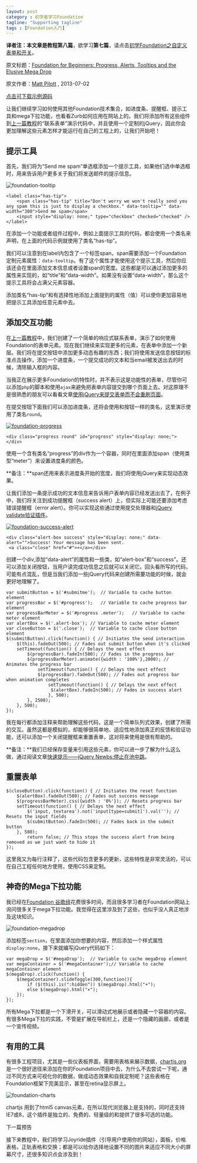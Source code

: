 ```yaml
---
layout: post
category : 初学者学习Foundation
tagline: "Supporting tagline"
tags : [Foundation入门]
---
```


**译者注：**本文章是教程**第八篇**，欲学习**第七篇**，请点击[初学Foundation之自定义表单和开关](http://www.w3cplus.com/css/foundation-for-beginners-custom-forms-and-switches.html)。

原文标题：[Foundation for Beginners: Progress, Alerts, Tooltips and the Elusive Mega Drop](http://webdesign.tutsplus.com/tutorials/htmlcss-tutorials/foundation-for-beginners-progress-alerts-tooltips-and-the-elusive-mega-drop/)

原文作者：[Matt Pilott](http://webdesign.tutsplus.com/author/matt-pilott/) , 2013-07-02

[点击可下载示例源码](http://pigerla.com/assets/src/20131215/Archive.zip)

让我们继续学习如何使用其他Foundation技术集合，如进度条、提醒框、提示工具和mega下拉功能，也看看Zurb如何应用在网站上的。我们将添加所有这些组件到[上一篇教程](http://www.w3cplus.com/css/foundation-for-beginners-custom-forms-and-switches.html)的“联系表单”演示代码中，并且使用一个定制的jQuery，因此你会更加理解这些元素怎样才能运行在自己的工程上的，让我们开始吧！

<!--break-->

## 提示工具 ##

首先，我们将为“Send me spam”单选框添加一个提示工具，如果他们选中单选框时，用来告诉用户更多关于我们将发送邮件的提示信息。

![foundation-tooltip](http://pigerla.com/assets/images/20131202/foundation-tooltip.jpg)

    <label class="has-tip">
	    <span class="has-tip" title="Don't worry we won't really send you any spam this is just to display a checkbox." data-tooltip="" data-width="300">Send me spam</span>
	    <input style="display: none;" type="checkbox" checked="checked" />
    </label>

在添加一个功能或者组件过程中，例如上面提示工具的代码，都会使用一个类名来声明，在上面的代码示例就使用了类名“has-tip”。

我们可以注意到在label内包含了一个标签span，span需要添加一个Foundation定制元素属性：`data-tooltip`。有了这个属性才能使用这个提示工具，然后你应该还会在里面添加文本信息或者设置span的宽度。这些都是可以通过添加更多的属性来实现的，如“title”和“data-width”。如果没有设置“data-width”，那么这个提示工具将会占满父元素容器。

添加类名“has-tip”和有选择性地添加上面提到的属性（值）可以使你更加容易地把提示工具添加任意元素中去。

## 添加交互功能 ##

在[上一篇教程](http://www.w3cplus.com/css/foundation-for-beginners-custom-forms-and-switches.html)中，我们创建了一个简单的响应式联系表单，演示了如何使用Foundation的表单元素。现在我们继续来实现更多的元素，在表单中添加一个新层。我们将在提交按钮中添加更多动态有趣的东西；我们将使用发送信息按钮的标准点击操作，添加一个进度条，一个提交成功的文本和当email被发送出去的时候，清除输入框的内容。

当我正在展示更多Foundation的特性时，并不表示这是功能性的表单，尽管你可以添加`php`的脚本和使用`ajax`来避免把表单内容提交到哪个页面上去。对这原理不是很熟悉的朋友可以看看文章[使用jQuery来提交表单而不会重刷页面](http://hub.tutsplus.com/tutorials/submit-a-form-without-page-refresh-using-jquery--net-59)。

在提交按钮下面我们可以添加进度条，还将会使用和按钮一样的类名，这里演示使用了类名`round`。

[![foundation-progress](http://pigerla.com/assets/images/20131215/foundation-progress.jpg )](http://webdesign.tutsplus.com/tutorials/htmlcss-tutorials/foundation-for-beginners-progress-alerts-tooltips-and-the-elusive-mega-drop/attachment/foundation-progress/)

    <div class="progress round" id="progress" style="display: none;"></div>

使用一个含有类名“progress”的div作为一个容器，同时在里面添加span（使用类型“meter”）来设置进度条的颜色。

**备注：**span还用来表示进度条开始的宽度，我们将使用jQuery来实现动态效果。

让我们添加一条提示成功的文本信息来告诉用户表单内容已经发送出去了，在例子中，我们将关注到成功提醒框（success alert）上，但实际上可能还要添加考虑错误提醒框（error alert）。你可以实现这些通过使用提交处理器和[jQuery validate验证插件](https://github.com/jzaefferer/jquery-validation)。

[![foundation-success-alert](http://pigerla.com/assets/images/20131215/foundation-success-alert.jpg ) ](http://webdesign.tutsplus.com/tutorials/htmlcss-tutorials/foundation-for-beginners-progress-alerts-tooltips-and-the-elusive-mega-drop/attachment/foundation-success-alert/)

    <div class="alert-box success" style="display: none;" data-alert="">Success! Your message has been sent.
     <a class="close" href="#">×</a></div>

创建一个div,添加“data-alert”的属性和一些类，如“alert-box”和“success”。还可以添加关闭按钮，当用户读完成功信息之后就可以关闭它。回头看所写的代码，可能有点混乱，但是当我们添加一些jQuery代码来创建所需要功能的时候，就会更好地理解了。

    var submitButton = $('#submitme');  // Variable to cache button element
    var progressBar = $('#progress');   // Variable to cache progress bar element
    var progressBarMeter = $('#progress .meter');   // Variable to cache meter element
    var alertBox = $('.alert-box'); // Variable to cache meter element
    var closeButton = $('.close');  // Variable to cache close button element
    $(submitButton).click(function() { // Initiates the send interaction
	    $(this).fadeOut(500); // Fades out submit button when it's clicked
	    setTimeout(function() { // Delays the next effect
		    $(progressBar).fadeIn(500); // Fades in the progress bar
		    $(progressBarMeter).animate({width : '100%'},2000); // Animates the progress bar
			    setTimeout(function() { // Delays the next effect
			    $(progressBar).fadeOut(500); // Fades out progress bar when animation completes
				    setTimeout(function() { // Delays the next effect
				     $(alertBox).fadeIn(500); // Fades in success alert
				    }, 500);
		    }, 2500);
	    }, 500);
    });

我在每行都添加注释来帮助理解这些代码，这是一个简单队列式效果，创建了所需的交互。虽然这都是模拟的，却能够很简单地、适应性地添加真正的反馈和验证功能，还可以添加一个关闭提醒框来重置表单，这对将来使用是很有帮助的。

**备注：**我们已经保存变量来引用这些元素，你可以进一步了解为什么这么做，通过阅读文章[快速提示——jQuery Newbs:停止在池中跳](http://hub.tutsplus.com/tutorials/quick-tip-jquery-newbs-stop-jumping-in-the-pool--net-22142)。

## 重置表单 ##

    $(closeButton).click(function() { // Initiates the reset function
	    $(alertBox).fadeOut(500); // Fades out success message
	    $(progressBarMeter).css({width : '0%'}); // Resets progress bar
	    setTimeout(function() { // Delays the next effect
	        $('input, textarea').not('input[type=submit]').val(''); // Resets the input fields
	        $(submitButton).fadeIn(500); // Fades back in the submit button
	    }, 500);
	        return false; // This stops the success alert from being removed as we just want to hide it
	});

这里我又为每行注释了，这些代码包含更多的更新，这些特性是非常灵活的，可以在自己工程任何地方使用，使用CSS来定制。

## 神奇的Mega下拉功能 ##

我已经在[Foundation 谷歌组](https://groups.google.com/forum/#!forum/foundation-framework-)花费很多时间，而且很多学习者在Foundation网站上询问很多关于mega下拉功能。我觉得在这里涉及到了这些，也似乎没人真正地涉及这块知识。


![foundation-megadrop](http://pigerla.com/assets/images/20131215/foundation-megadrop.jpg ) 

添加标签`section`，在里面添加你想要的内容，然后添加一个样式属性`display:none`，接下来就编写jQuery代码如下：

    var megaDrop = $('#megaDrop');  // Variable to cache megaDrop element
    var megaContainer = $('#megaContainer');// Variable to cache megaContainer element
    $(megaDrop).click(function() {
	    $(megaContainer).slideToggle(300,function(){
		    if ($(this).is(":hidden")) $(megaDrop).html("+");
		    else $(megaDrop).html("×");
	    });
    });

所有Mega下拉都是一个下滑开关，可以滑动式地展示或者隐藏一个容器的内容。有很多Mega下拉的实践，不管是扩展在导航栏上，还是一个隐藏的画廊，或者是一个宣传视频。

## 有用的工具 ##

有很多工程项目，尤其是一些仪表板界面，需要用表格来展示数据，[chartjs.org](http://www.chartjs.org/)是一个很好途径来添加在你的Foundation项目中去，为什么不去尝试一下呢，通过不同方式来可视化你的数据，做成动态效果和自我定制呢？这些表格在Foundation框架下完美显示，甚至在retina显示屏上。


![foundation-charts](http://pigerla.com/assets/images/20131215/foundation-charts.jpg ) 

chartjs 用到了html5 canvas元素，在所以现代浏览器上是支持的，同时还支持IE7或8，这个插件是独立的、免费的、轻量级的和提供了很多可选的功能。

下一篇预告

接下来教程中，我们将学习Joyride插件（引导用户使用你的网站），面板，价格表格，正轨表格和交换；都是可以给你选择地设置不同的图片来适应不同大小的屏幕尺寸，还很多知识点会涉及到！


 

